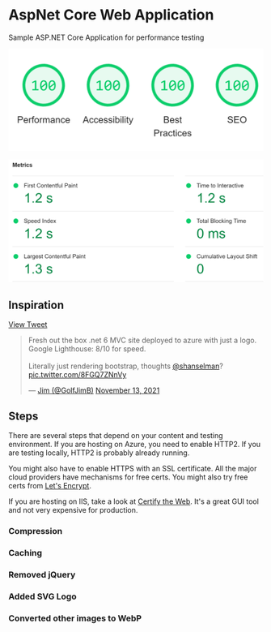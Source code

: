 # AspNet Core Web Application
Sample ASP.NET Core Application for performance testing

![Lighthouse Results of 4 x 100](docs/Lighthouse-100-11-22-2021.png)

![Lighthouse Metrics](docs/Lighthouse-Metrics-11-22-2021.png)

## Inspiration

[View Tweet](https://twitter.com/GolfJimB/status/1459386187940982785?ref_src=twsrc%5Etfw)

<blockquote class="twitter-tweet"><p lang="en" dir="ltr">Fresh out the box .net 6 MVC site deployed to azure with just a logo.<br>Google Lighthouse: 8/10 for speed.<br><br>Literally just rendering bootstrap, thoughts <a href="https://twitter.com/shanselman?ref_src=twsrc%5Etfw">@shanselman</a>? <a href="https://t.co/8FGQ7ZNnVy">pic.twitter.com/8FGQ7ZNnVy</a></p>&mdash; <a href="https://twitter.com/GolfJimB">Jim (@GolfJimB)</a> <a href="https://twitter.com/GolfJimB/status/1459386187940982785?ref_src=twsrc%5Etfw">November 13, 2021</a></blockquote>

## Steps
There are several steps that depend on your content and testing environment. If you are hosting on Azure, you need to enable HTTP2. If you are testing locally, HTTP2 is probably already running.

You might also have to enable HTTPS with an SSL certificate. All the major cloud providers have mechanisms for free certs. You might also try free certs from [Let's Encrypt](https://letsencrypt.org).

If you are hosting on IIS, take a look at [Certify the Web](https://certifytheweb.com). It's a great GUI tool and not very expensive for production.

### Compression

### Caching

### Removed jQuery

### Added SVG Logo

### Converted other images to WebP


